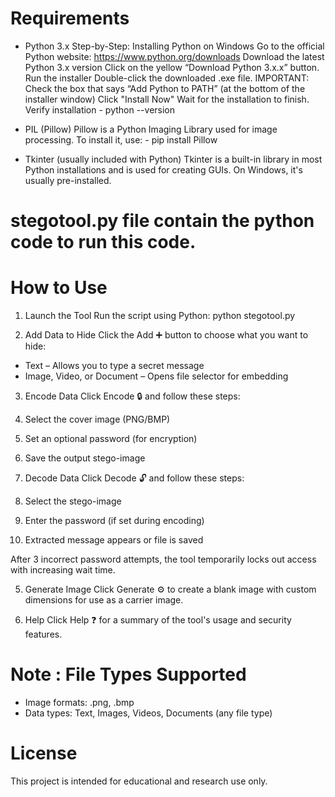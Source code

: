 # Requirements
- Python 3.x
  Step-by-Step: Installing Python on Windows
Go to the official Python website:
https://www.python.org/downloads
Download the latest Python 3.x version
Click on the yellow “Download Python 3.x.x” button.
Run the installer
Double-click the downloaded .exe file.
IMPORTANT: Check the box that says
“Add Python to PATH” (at the bottom of the installer window)
Click "Install Now"
Wait for the installation to finish.
Verify installation
       - python --version

- PIL (Pillow)
  Pillow is a Python Imaging Library used for image processing.
  To install it, use:
       - pip install Pillow
  
- Tkinter (usually included with Python)
  Tkinter is a built-in library in most Python installations and is used for creating GUIs.
  On Windows, it's usually pre-installed.

# stegotool.py file contain the python code to run this code.

# How to Use

1. Launch the Tool
Run the script using Python:
python stegotool.py

2. Add Data to Hide
Click the Add ➕ button to choose what you want to hide:
- Text – Allows you to type a secret message
- Image, Video, or Document – Opens file selector for embedding

3. Encode Data
Click Encode 🔒 and follow these steps:
1. Select the cover image (PNG/BMP)
2. Set an optional password (for encryption)
3. Save the output stego-image

4. Decode Data
Click Decode 🔓 and follow these steps:
1. Select the stego-image
2. Enter the password (if set during encoding)
3. Extracted message appears or file is saved

After 3 incorrect password attempts, the tool temporarily locks out access with increasing wait time.

5. Generate Image
Click Generate ⚙️ to create a blank image with custom dimensions for use as a carrier image.

6. Help
Click Help ❓ for a summary of the tool's usage and security features.

# Note : File Types Supported
- Image formats: .png, .bmp
- Data types: Text, Images, Videos, Documents (any file type)

# License
This project is intended for educational and research use only.

